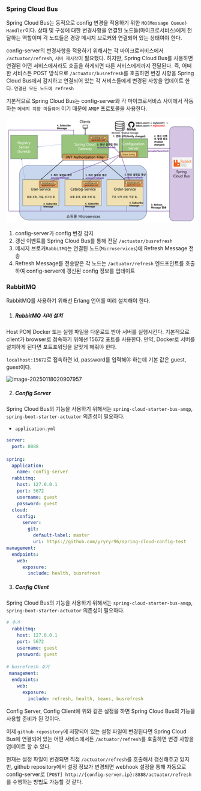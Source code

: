 ### Spring Cloud Bus

Spring Cloud Bus는 동적으로 config 변경을 적용하기 위한 `MQ(Message Queue) Handler`이다. 상태 및 구성에 대한 변경사항을 연결된 노드들(마이크로서비스)에게 전달하는 역할이며 각 노드들은 경량 메시지 브로커와 연결되어 있는 상태여야 한다.



config-server의 변경사항을 적용하기 위해서는 각 마이크로서비스에서 `/actuator/refresh`, `서버 재시작`이 필요했다. 하지만, Spring Cloud Bus를 사용하면 연결된 어떤 서비스에서라도 호출을 하게되면 다른 서비스에게까지 전달된다. 즉, 어떠한 서비스든 POST 방식으로 `/actuator/busrefresh`를 호출하면 변경 사항을 Spring Cloud Bus에서 감지하고 연결되어 있는 각 서비스들에게 변경된 사항을 업데이트 한다. `연결된 모든 노드에 refresh`



기본적으로 Spring Cloud Bus는 config-server와 각 마이크로서비스 사이에서 작동하는 `메세지 지향 미들웨어` 이기 때문에 `AMQP` 프로토콜을 사용한다.

<img src="../images/image-20250113020307014.png" alt="image-20250113020307014" style="zoom:80%;" />

1. config-server가 config 변경 감지
2. 갱신 이벤트를 Spring Cloud Bus를 통해 전달 `/actuator/busrefresh`
3. 메시지 브로커`RabbitMQ`는 연결된 노드(`Microservices`)에 Refresh Message 전송
4. Refresh Message를 전송받은 각 노드는 `/actuator/refresh` 엔드포인트를 호출하여 config-server에 갱신된 config 정보를 업데이트



### RabbitMQ

RabbitMQ를 사용하기 위해선 Erlang 언어를 미리 설치해야 한다.

1. ##### RabbitMQ 서버 설치

Host PC에 Docker 또는 실행 파일을 다운로드 받아 서버를 실행시킨다. 기본적으로 client가 browser로 접속하기 위해선 15672 포트를 사용한다. 만약, Docker로 서버를 설치하게 된다면 포트포워딩을 알맞게 해줘야 한다.

`localhost:15672`로 접속하면 id, password를 입력해야 하는데 기본 값은 guest, guest이다.

![image-20250118020907957](C:\Users\jyr49\Desktop\TIL\images\image-20250118020907957.png)



2. ##### Config Server

Spring Cloud Bus의 기능을 사용하기 위해서는 `spring-cloud-starter-bus-amqp`, `spring-boot-starter-actuator` 의존성이 필요하다.

- `application.yml`

```yaml
server:
  port: 8888

spring:
  application:
    name: config-server
  rabbitmq:
    host: 127.0.0.1
    port: 5672
    username: guest
    password: guest
  cloud:
    config:
      server:
        git:
          default-label: master
          uri: https://github.com/yryryr96/spring-cloud-config-test
management:
  endpoints:
    web:
      exposure:
        include: health, busrefresh
```



3. ##### Config Client

Spring Cloud Bus의 기능을 사용하기 위해서는 `spring-cloud-starter-bus-amqp`, `spring-boot-starter-actuator` 의존성이 필요하다.

```yaml
# 추가
  rabbitmq:
    host: 127.0.0.1
    port: 5672
    username: guest
    password: guest
 
# busrefresh 추가
 management:
  endpoints:
    web:
      exposure:
        include: refresh, health, beans, busrefresh
```



Config Server, Config Client에 위와 같은 설정을 하면 Spring Cloud Bus의 기능을 사용할 준비가 된 것이다.

이제 `github repository`에 저장되어 있는 설정 파일이 변경된다면 Spring Cloud Bus에 연결되어 있는 어떤 서비스에서든 `/actuator/refresh`를 호출하면 변경 사항을 업데이트 할 수 있다.



현재는 설정 파일이 변경되면 직접 `/actuator/refresh`를 호출해서 갱신해주고 있지만, github repository에서 설정 정보가 변경되면 webhook 설정을 통해 자동으로 config-server로 `[POST] http://{config-server.ip}:8888/actuator/refresh`를 수행하는 방법도 가능할 것 같다.